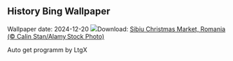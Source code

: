 ## History Bing Wallpaper
Wallpaper date: 2024-12-20
![](https://www.bing.com/th?id=OHR.SibiuRomania_EN-GB6095129735_UHD.jpg&w=1000)Download: [Sibiu Christmas Market, Romania (© Calin Stan/Alamy Stock Photo)](https://www.bing.com/th?id=OHR.SibiuRomania_EN-GB6095129735_UHD.jpg)

Auto get programm by LtgX
